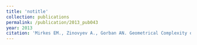 ```yaml
---
title: 'notitle'
collection: publications
permalink: /publication/2013_pub043
year: 2013
citation: 'Mirkes EM., Zinovyev A., Gorban AN. Geometrical Complexity of Data Approximators. 2013. <i>Advances in Computational Intelligence</i> 7902:500-508. '
---
```

